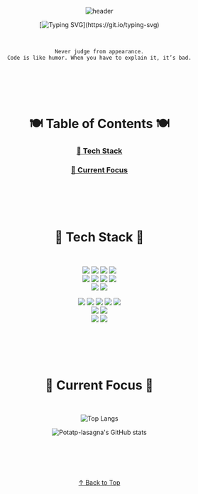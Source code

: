 <div align="center">

![header](https://capsule-render.vercel.app/api?type=waving&color=gradient&customColorList=3&height=100&section=header&text=&fontSize=90&fontAlignY=44)

[![Typing SVG](https://readme-typing-svg.demolab.com?font=Silkscreen&size=28&pause=1000&color=50DACC&center=true&width=720&height=48&lines=Never+judge+from+appearances.+;Code+is+like+humor.;When+you+have+to+explain+it%2C+it%E2%80%99s+bad.)](https://git.io/typing-svg)

<br>

`Never judge from appearance.`<br>
`Code is like humor. When you have to explain it, it’s bad.`

<br><br><br><br>

🍽️ Table of Contents 🍽️
===

### [🍞 Tech Stack](#-Tech-Stack)

### [🍕 Current Focus](#-Current-Focus)

<br><br><br><br>

🍞 Tech Stack 🍞
===
<br>

<img src="https://img.shields.io/badge/html5-E34F26?style=for-the-badge&logo=html5&logoColor=white"> <img src="https://img.shields.io/badge/css-663399?style=for-the-badge&logo=css&logoColor=white"> <img src="https://img.shields.io/badge/react-0f2f4f?style=for-the-badge&logo=react&logoColor=61DAFB"> <img src="https://img.shields.io/badge/vite-646CFF?style=for-the-badge&logo=vite&logoColor=white"> <br>
<img src="https://img.shields.io/badge/java-007396?style=for-the-badge&logo=java&logoColor=white"> <img src="https://img.shields.io/badge/javascript-F7DF1E?style=for-the-badge&logo=javascript&logoColor=121212"> <img src="https://img.shields.io/badge/jQuery-0769AD?style=for-the-badge&logo=jquery&logoColor=white"> <img src="https://img.shields.io/badge/python-3776AB?style=for-the-badge&logo=python&logoColor=white"> <br>
<img src="https://img.shields.io/badge/Spring%20Boot-6DB33F?style=for-the-badge&logo=springboot&logoColor=white"> <img src="https://img.shields.io/badge/apachetomcat-F8DC75?style=for-the-badge&logo=apachetomcat&logoColor=black"> <br>

<img src="https://img.shields.io/badge/VS%20Code-007ACC?style=for-the-badge&logo=visualstudiocode&logoColor=white"> <img src="https://img.shields.io/badge/Eclipse%20IDE-2C2255?style=for-the-badge&logo=eclipse&logoColor=white"> <img src="https://img.shields.io/badge/eGovFrame-0077B5?style=for-the-badge"> <img src="https://img.shields.io/badge/jupyter-DF3F00?style=for-the-badge&logo=jupyter&logoColor=white"> <img src="https://img.shields.io/badge/Google%20Colab-F9AB00?style=for-the-badge&logo=googlecolab&logoColor=white"> <br>
<img src="https://img.shields.io/badge/mysql-4479A1?style=for-the-badge&logo=mysql&logoColor=white"> <img src="https://img.shields.io/badge/MySQL%20Workbench-004D8C?style=for-the-badge&logo=mysql&logoColor=white">  <br>
<img src="https://img.shields.io/badge/github-181717?style=for-the-badge&logo=github&logoColor=white"> <img src="https://img.shields.io/badge/Figma-F24E1E?style=for-the-badge&logo=figma&logoColor=white"> <br>

<br><br><br><br>

🍕 Current Focus 🍕
===
<br>

![Top Langs](https://github-readme-stats.vercel.app/api/top-langs/?username=potato-lasagna&layout=compact&theme=transparent&border_color=6af5&title_color=4fa0ed&text_color=A3BFD9)

![Potatp-lasagna's GitHub stats](https://github-readme-stats.vercel.app/api?username=potato-lasagna&show_icons=true&theme=transparent&rank_icon=github&locale=kr&hide=stars,contribs&border_color=6af5&custom_title=Potato%20Status&title_color=4fa0ed&text_color=A3BFD9)

<br><br><br><br>

[↑ Back to Top](#-%EF%B8%8F-Table-of-Contents-%EF%B8%8F)

</div>
 
